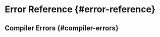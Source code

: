 <script setup>
import { ref, onMounted } from 'vue'
import { data } from './errors.data.ts'
import ErrorsTable from './ErrorsTable.vue'

const highlight = ref()
onMounted(() => {
  highlight.value = location.hash.slice(1)
})
</script>

# Error Reference {#error-reference}

## Compiler Errors {#compiler-errors}

<ErrorsTable kind="compiler" :errors="data.compiler" :highlight="highlight" />
